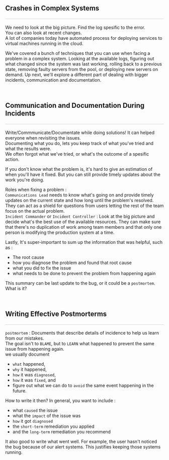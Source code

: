 <style>hr{opacity: 20%; height: 1px!important; margin-bottom:0px!important</style>

## Crashes in Complex Systems <hr/>
We need to look at the big picture. Find the log spesific to the error. <br>
You can also look at recent changes.<br>
A lot of companies today have automated process for deploying services to virtual machines running in the cloud.<br>

We've covered a bunch of techniques that you can use when facing a problem in a complex system. Looking at the available logs, figuring out what changed since the system was last working, rolling back to a previous state, removing faulty servers from the pool, or deploying new servers on demand. Up next, we'll explore a different part of dealing with bigger incidents, communication and documentation.

<br>

## Communication and Documentation During Incidents <hr/>
Write/Commmunicate/Documentate while doing solutions! It can helped everyone when revisiting the issues.<br>
Documenting what you do, lets you keep track of what you've tried and what the results were.<br>
We often forgot what we've tried, or what's the outcome of a spesific action.

If you don't know what the problem is, it's hard to give an estimation of when you'll have it fixed. But you can still provide timely updates about the work you're doing.

Roles when fixing a problem : <br>
`Communications Lead` needs to know what's going on and provide timely updates on the current state and how long until the problem's resolved. They can act as a shield for questions from users letting the rest of the team focus on the actual problem.<br>
`Incident Commander` or `Incident Controller` : Look at the big picture and decide what's the best use of the available resources. They can make sure that there's no duplication of work among team members and that only one person is modifying the production system at a time.<br>

Lastly, It's super-important to sum up the information that was helpful, such as :
- The root cause
- how you diagnose the problem and found that root cause
- what you did to fix the issue
- what needs to be done to prevent the problem from happening again

This summary can be last update to the bug, or it could be a `postmortem`. What is it?

<br>

## Writing Effective Postmorterms <hr/>
`postmortem` : Documents that describe details of incidence to help us learn from our mistakes.<br>
The goal isn't to `BLAME`, but to `LEARN` what happened to prevent the same issue from happening again.<br>
 we usually document 
 - `what` happened, 
 - `why` it happened, 
 - `how` it was `diagnosed`, 
 - `how` it was `fixed`, and 
 - figure out what we can do to `avoid` the same event happening in the future. 

How to write it then? In general, you want to include :
- what `caused` the issue
- what the `impact` of the issue was
- `how` it got `diagnosed`
- the `short-term` remediation you applied
- and the `long-term` remediation you recommend

It also good to write what went well. For example, the user hasn't noticed the bug because of our alert systems. This justifies keeping those systems running.



